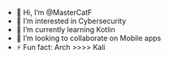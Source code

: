 - 👋 Hi, I’m @MasterCatF
- 👀 I’m interested in Cybersecurity
- 🌱 I’m currently learning Kotlin
- 💞️ I’m looking to collaborate on Mobile apps
- ⚡ Fun fact: Arch >>>> Kali

<!---
MasterCatF/MasterCatF is a ✨ special ✨ repository because its `README.md` (this file) appears on your GitHub profile.
You can click the Preview link to take a look at your changes.
--->
